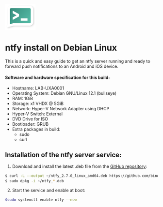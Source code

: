 ![ntfy logo](./images/ntfy.png "ping ntfy!")

# ntfy install on Debian Linux

This is a quick and easy guide to get an ntfy server running and ready to forward push notifications to an Android and iOS device.

#### Software and hardware specification for this build:

* Hostname: LAB-UXA0001
* Operating System: Debian GNU/Linux 12.1 (bullseye)
* RAM: 1GiB
* Storage: x1 VHDX @ 5GiB
* Network: Hyper-V Network Adapter using DHCP
* Hyper-V Switch: External
* DVD Drive for ISO
* Bootloader: GRUB
* Extra packages in build:
    * sudo
    * curl

## Installation of the ntfy server service:

1. Download and install the latest .deb file from the [GitHub repository](https://github.com/binwiederhier/ntfy/releases/tag/v2.7.0): 
```bash
$ curl -L --output ~/ntfy_2.7.0_linux_amd64.deb https://github.com/binwiederhier/ntfy/releases/download/v2.7.0/ntfy_2.7.0_linux_amd64.deb
$ sudo dpkg -i ~/ntfy_*.deb
```

2. Start the service and enable at boot:

```bash
$sudo systemctl enable ntfy --now
```

